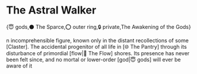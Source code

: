 # The Astral Walker

{😇 gods,⚫ The Sparce,⭕ outer ring,🔒 private,The Awakening of the Gods}

n incomprehensible figure, known only in the distant recollections of some [Claster]. The accidental progenitor of all life in [🌐 The Pantry] through its disturbance of primordial [flow|🌌 The Flow] shores. Its presence has never been felt since, and no mortal or lower-order [god|😇 gods] will ever be aware of it

